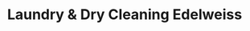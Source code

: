 ---
title: "Laundry & Dry Cleaning Edelweiss"
url: /halle-saale/laundry-und-dry-cleaning-edelweiss/
shop: Wäscherei
---
